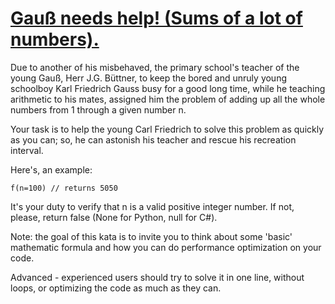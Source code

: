 # [Gauß needs help! (Sums of a lot of numbers).](https://www.codewars.com/kata/54df2067ecaa226eca000229) #

Due to another of his misbehaved, the primary school's teacher of the young Gauß, Herr J.G. Büttner, to keep the bored and unruly young schoolboy Karl Friedrich Gauss busy for a good long time, while he teaching arithmetic to his mates, assigned him the problem of adding up all the whole numbers from 1 through a given number n.

Your task is to help the young Carl Friedrich to solve this problem as quickly as you can; so, he can astonish his teacher and rescue his recreation interval.

Here's, an example:

    f(n=100) // returns 5050

It's your duty to verify that n is a valid positive integer number. If not, please, return false (None for Python, null for C#).

Note: the goal of this kata is to invite you to think about some 'basic' mathematic formula and how you can do performance optimization on your code.

Advanced - experienced users should try to solve it in one line, without loops, or optimizing the code as much as they can.
